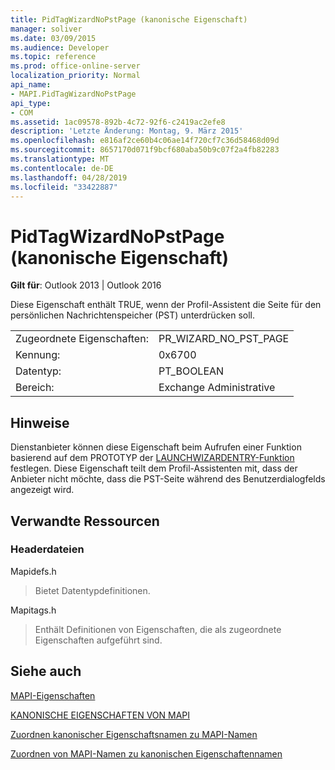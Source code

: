 ```yaml
---
title: PidTagWizardNoPstPage (kanonische Eigenschaft)
manager: soliver
ms.date: 03/09/2015
ms.audience: Developer
ms.topic: reference
ms.prod: office-online-server
localization_priority: Normal
api_name:
- MAPI.PidTagWizardNoPstPage
api_type:
- COM
ms.assetid: 1ac09578-892b-4c72-92f6-c2419ac2efe8
description: 'Letzte Änderung: Montag, 9. März 2015'
ms.openlocfilehash: e816af2ce60b4c06ae14f720cf7c36d58468d09d
ms.sourcegitcommit: 8657170d071f9bcf680aba50b9c07f2a4fb82283
ms.translationtype: MT
ms.contentlocale: de-DE
ms.lasthandoff: 04/28/2019
ms.locfileid: "33422887"
---
```

# <a name="pidtagwizardnopstpage-canonical-property"></a>PidTagWizardNoPstPage (kanonische Eigenschaft)

  
  
**Gilt für**: Outlook 2013 | Outlook 2016 
  
Diese Eigenschaft enthält TRUE, wenn der Profil-Assistent die Seite für den persönlichen Nachrichtenspeicher (PST) unterdrücken soll.
  
|||
|:-----|:-----|
|Zugeordnete Eigenschaften:  <br/> |PR_WIZARD_NO_PST_PAGE  <br/> |
|Kennung:  <br/> |0x6700  <br/> |
|Datentyp:  <br/> |PT_BOOLEAN  <br/> |
|Bereich:  <br/> |Exchange Administrative  <br/> |
   
## <a name="remarks"></a>Hinweise

Dienstanbieter können diese Eigenschaft beim Aufrufen einer Funktion basierend auf dem PROTOTYP der [LAUNCHWIZARDENTRY-Funktion](launchwizardentry.md) festlegen. Diese Eigenschaft teilt dem Profil-Assistenten mit, dass der Anbieter nicht möchte, dass die PST-Seite während des Benutzerdialogfelds angezeigt wird. 
  
## <a name="related-resources"></a>Verwandte Ressourcen

### <a name="header-files"></a>Headerdateien

Mapidefs.h
  
> Bietet Datentypdefinitionen.
    
Mapitags.h
  
> Enthält Definitionen von Eigenschaften, die als zugeordnete Eigenschaften aufgeführt sind.
    
## <a name="see-also"></a>Siehe auch



[MAPI-Eigenschaften](mapi-properties.md)
  
[KANONISCHE EIGENSCHAFTEN VON MAPI](mapi-canonical-properties.md)
  
[Zuordnen kanonischer Eigenschaftsnamen zu MAPI-Namen](mapping-canonical-property-names-to-mapi-names.md)
  
[Zuordnen von MAPI-Namen zu kanonischen Eigenschaftennamen](mapping-mapi-names-to-canonical-property-names.md)

